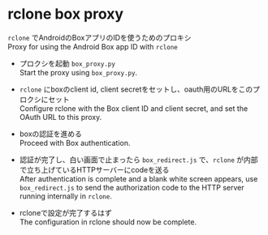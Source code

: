 # rclone box proxy

`rclone` でAndroidのBoxアプリのIDを使うためのプロキシ  
Proxy for using the Android Box app ID with `rclone`  

- プロクシを起動 `box_proxy.py`  
  Start the proxy using `box_proxy.py`.  

- `rclone` にboxのclient id, client secretをセットし、oauth用のURLをこのプロクシにセット  
  Configure rclone with the Box client ID and client secret, and set the OAuth URL to this proxy.  

- boxの認証を進める  
  Proceed with Box authentication.  

- 認証が完了し、白い画面で止まったら `box_redirect.js` で、`rclone` が内部で立ち上げているHTTPサーバーにcodeを送る  
  After authentication is complete and a blank white screen appears, use `box_redirect.js` to send the authorization code to the HTTP server running internally in `rclone`.  

- rcloneで設定が完了するはず  
  The configuration in rclone should now be complete.  